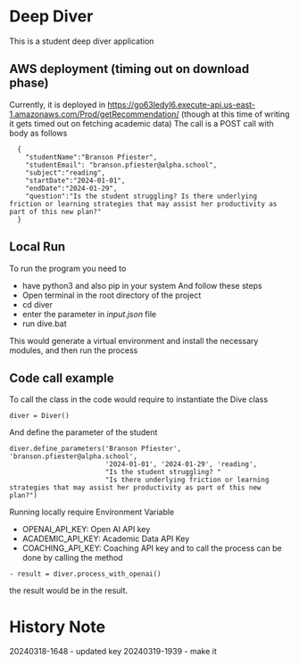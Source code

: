 # Deep Diver

This is a student deep diver application
## AWS deployment (timing out on download phase)
Currently, it is deployed in https://go63ledyl6.execute-api.us-east-1.amazonaws.com/Prod/getRecommendation/ (though at this time of writing it gets timed out on fetching academic data)
The call is a POST call with body as follows
```
  {
    "studentName":"Branson Pfiester",
    "studentEmail": "branson.pfiester@alpha.school",
    "subject":"reading",
    "startDate":"2024-01-01",
    "endDate":"2024-01-29",
    "question":"Is the student struggling? Is there underlying friction or learning strategies that may assist her productivity as part of this new plan?"
  }
```
## Local Run

To run the program you need to
- have python3 and also pip in your system
And follow these steps
- Open terminal in the root directory of the project
- cd diver
- enter the parameter in *input.json* file
- run dive.bat

This would generate a virtual environment and install the necessary modules, and then run the process 

## Code call example 
To call the class in the code would require to instantiate the Dive class
```
diver = Diver()
```
And define the parameter of the student
```
diver.define_parameters('Branson Pfiester', 'branson.pfiester@alpha.school',
                        '2024-01-01', '2024-01-29', 'reading',
                        "Is the student struggling? "
                        "Is there underlying friction or learning strategies that may assist her productivity as part of this new plan?")
```
Running locally require Environment Variable 
- OPENAI_API_KEY: Open AI API key
- ACADEMIC_API_KEY: Academic Data API Key
- COACHING_API_KEY: Coaching API key
and to call the process can be done by calling the method
```
- result = diver.process_with_openai()
```
the result would be in the result. 

# History Note
20240318-1648 - updated key
20240319-1939 - make it 